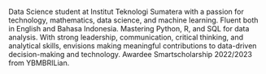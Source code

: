 Data Science student at Institut Teknologi Sumatera with a passion for technology, mathematics, data science, and machine learning. Fluent both in English and Bahasa Indonesia. Mastering Python, R, and SQL for data analysis. With strong leadership, communication, critical thinking, and analytical skills, envisions making meaningful contributions to data-driven decision-making and technology. Awardee Smartscholarship 2022/2023 from YBMBRILian.
